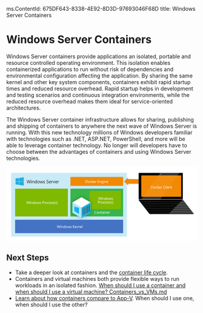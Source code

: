ms.ContentId: 675DF643-8338-4E92-8D3D-97693046F68D
title: Windows Server Containers

# Windows Server Containers #

Windows Server containers provide applications an isolated, portable and resource controlled operating environment. This isolation enables containerized applications to run without risk of dependencies and environmental configuration affecting the application. By sharing the same kernel and other key system components, containers exhibit rapid startup times and reduced resource overhead. Rapid startup helps in development and testing scenarios and continuous integration environments, while the reduced resource overhead makes them ideal for service-oriented architectures.

The Windows Server container infrastructure allows for sharing, publishing and shipping of containers to anywhere the next wave of Windows Server is running. With this new technology millions of Windows developers familiar with technologies such as .NET, ASP.NET, PowerShell, and more will be able to leverage container technology. No longer will developers have to choose between the advantages of containers and using Windows Server technologies.

![](media\WindowsServerContainer.png)

## Next Steps

- Take a deeper look at containers and the [container life cycle](ContainerLifeCycle.md "Windows Containers Life Cycle"). 
- Containers and virtual machines both provide flexible ways to run workloads in an isolated fashion. [When should I use a container and when should I use a virtual machine? Containers_vs_VMs.md](Containers_vs_VMs.md "When should I use a container and when should I use a virtual machine? ")
- [Learn about how containers compare to App-V](ContainersvsAppV.md). When should I use one, when should I use the other? 
